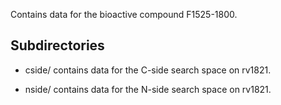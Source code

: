 Contains data for the bioactive compound F1525-1800.

## Subdirectories

- cside/ contains data for the C-side search space on rv1821.

- nside/ contains data for the N-side search space on rv1821.

